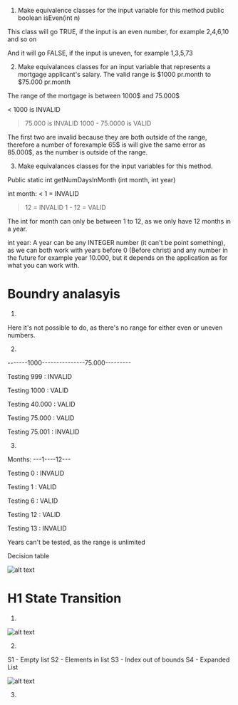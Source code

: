 1. Make equivalence classes for the input variable for this method
public boolean isEven(int n)

This class will go TRUE, if the input is an even number, for example 2,4,6,10 and so on

And it will go FALSE, if the input is uneven, for example 1,3,5,73


2. Make equivalances classes for an input variable that represents a mortgage applicant's salary. The valid range is $1000 pr.month to $75.000 pr.month

The range of the mortgage is between 1000$ and 75.000$

< 1000 is INVALID
> 75.000 is INVALID
1000 - 75.0000 is VALID

The first two are invalid because they are both outside of the range, therefore a number of forexample 65$ is will give the same error as 85.000$, as the number is outside of the range.

3. Make equivalances classes for the input variables for this method.

Public static int getNumDaysInMonth (int month, int year)

int month:
< 1 = INVALID
> 12 = INVALID
1 - 12 = VALID 

The int for month can only be between 1 to 12, as we only have 12 months in a year.

int year:
A year can be any INTEGER number (it can't be point something), as we can both work with years before 0 (Before christ) and any number in the future for example year 10.000, but it depends on the application as for what you can work with.


# Boundry analasyis

1.

Here it's not possible to do, as there's no range for either even or uneven numbers.

2. 

-------1000---------------75.000---------

Testing 999 : INVALID

Testing 1000 : VALID

Testing 40.000 : VALID

Testing 75.000 : VALID

Testing 75.001 : INVALID

3. 

Months:
---1----12---

Testing 0 : INVALID

Testing 1 : VALID

Testing 6 : VALID

Testing 12 : VALID

Testing 13 : INVALID

Years can't be tested, as the range is unlimited


Decision table

![alt text](https://scontent-amt2-1.xx.fbcdn.net/v/t34.0-12/28313511_10215695830247122_556857351_n.png?oh=938e1d0a33e46c416baad4cc8bbe0300&oe=5A90F739)

# H1 State Transition

1.

![alt text](https://scontent-amt2-1.xx.fbcdn.net/v/t35.0-12/s2048x2048/28343147_10215695213151695_1695004671_o.jpg?oh=88cb7ac588fa52f20a3f79212b68f7c7&oe=5A9109AF)

2.

S1 - Empty list
S2 - Elements in list
S3 - Index out of bounds
S4 - Expanded List

![alt text](https://scontent-amt2-1.xx.fbcdn.net/v/t35.0-12/s2048x2048/28342919_10215695710604131_1296579400_o.jpg?oh=962023c3c85ac6d1cf3722b015c63445&oe=5A91214C)

3.

